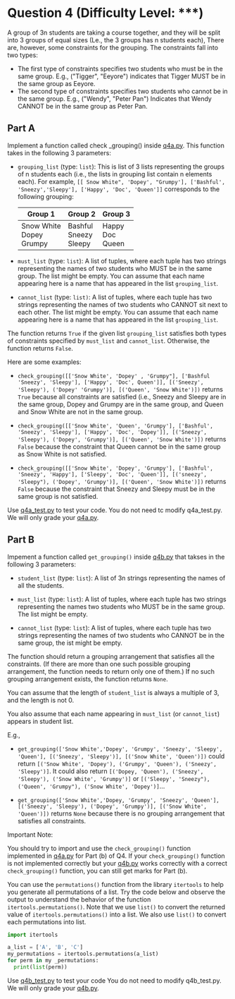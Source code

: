 # Question 4 (Difficulty Level: ***)

A group of 3n students are taking a course together, and they will be split into 3 groups of equal sizes (Le., the 3 groups has n students each), There are, however, some constraints for the grouping. The constraints fall into two types:

- The first type of constraints specifies two students who must be in the same group. E.g., ("Tigger", "Eeyore") indicates that Tigger MUST be in the same group as Eeyore.
- The second type of constraints specifies two students who cannot be in the same group. E.g., ("Wendy", "Peter Pan") Indicates that Wendy CANNOT be in the same group as Peter Pan.

## Part A

Implement a function called check _grouping() inside [q4a.py](../Original/q4a.py). This function takes in the following 3 parameters:

- `grouping_list` (type: `list`): This is list of 3 lists representing the groups of n students each (i.e., the lists in grouping list contain n elements each). For example, `[[ Snow White", 'Dopey', "Grumpy'], ['Bashful', 'Sneezy','Sleepy'], ['Happy', 'Doc', 'Queen']]` corresponds to the following grouping:

  | Group 1        | Group 2         | Group 3           |
  |----------------|-----------------|-------------------|
  |Snow White <br> Dopey <br> Grumpy| Bashful <br> Sneezy <br> Sleepy| Happy <br> Doc <br> Queen |

- `must_list` (type: `list`): A list of tuples, where each tuple has two strings representing the names of two  students who MUST be in the same group. The list might be empty. You can assume that each name appearing here is a name that has appeared in the list `grouping_list`.

- `cannot_list` (type: `list)`: A list of tuples, where each tuple has two strings representing the names of two students who CANNOT sit next to each other. The list might be empty. You can assume that each name appearing here is a name that has appeared in the list `grouping_list`.

The function returns `True` if the given list `grouping_list` satisfies both types of constraints specified by `must_list` and `cannot_list`. Otherwise, the function returns `False`.

Here are some examples:

- `check_grouping([['Snow White', 'Dopey' , 'Grumpy"], ['Bashful 'Sneezy', 'Sleepy'], ['Happy', 'Doc', Queen']], [('Sneezy', 'Sleepy'), ('Dopey' 'Grumpy')], [('Queen', 'Snow White')])` returns `True` because all constraints are satisfied (i.e., Sneezy and Sleepy are in the same group, Dopey and Grumpy are in the same group, and Queen and Snow White are not in the same group.

- `check_grouping([['Snow White', 'Queen', 'Grumpy'], ['Bashful', 'Sneezy', 'Sleepy'], ['Happy', 'Doc', 'Dopey']], [('Sneezy', 'Sleepy'), ('Dopey', 'Grumpy')], [('Queen', 'Snow White')])` returns `False` because the constraint that Queen cannot be in the same group as Snow White is not satisfied.

- `check_grouping([['Snow White', 'Dopey', 'Grumpy'], ['Bashful', 'Sneezy', 'Happy'], ['Sleepy', 'Doc', 'Queen']], [('sneezy', 'Sleepy"), ('Dopey', 'Grumpy')], [('Queen', 'Snow White')])` returns `False` because the constraint that Sneezy and Sleepy must be in the same group is not satisfied.

Use [q4a_test.py](../Original/q4a_test.py) to test your code. You do not need tc modify q4a_test.py. We will only grade your [q4a.py](../Original/q4a.py).

## Part B

Impement a function called `get_grouping()` inside [q4b.py](../Original/q4b.p) that takses in the following 3 parameters:

- `student_list` (type: `list`): A list of 3n strings representing the names of all the students.

- `must_list` (type: `list`): A list of tuples, where each tuple has two strings representing the names two students who MUST be in the same group. The list might be empty.

- `cannot_list` (type: `list`): A list of tuples, where each tuple has two strings representing the names of two students who CANNOT be in the same group, the ist might be empty.

The function should return a grouping arrangement that satisfies all the constraints. (If there are more than one such possible grouping arrangement, the function needs to return only one of them.) If no such grouping arrangement exists, the function returns `None`.

You can assume that the length of `student_list` is always a multiple of 3, and the length is not 0.

You also assume that each name appearing in `must_list` (or `cannot_list`) appears in student list.

E.g.,

- `get_grouping(['Snow White','Dopey', 'Grumpy', 'Sneezy', 'Sleepy', 'Queen'], [('Sneezy', 'Sleepy')], [('Snow White', 'Queen')])` could return `[('Snow White', 'Dopey'), ('Grumpy', 'Queen'), ('Sneezy', 'Sleepy')]`. It could also return `[('Dopey, 'Queen'), ('Sneezy', 'Sleepy'), ('Snow White', 'Grumpy')]` or `[('Sleepy', 'Sneezy"), ('Queen', 'Grumpy"), ('Snow White', 'Dopey')]`...

- `get_grouping(['Snow White','Dopey, 'Grumpy', 'Sneezy', 'Queen'], [('Sneezy', 'Sleepy'), ('Dopey', 'Grumpy')], [('Snow White', 'Queen')])` returns `None` because there is no grouping arrangement that satisfies all constraints.

Important Note:

You should try to import and use the `check_grouping()` function implemented in [q4a.py](../Original/q4a.py) for Part (b) of Q4. If your `check_grouping()` function is not implemented correctly but your [q4b.py](../Original/q4b.py) works correctly with a correct `check_grouping()` function, you can still get marks for Part (b).

You can use the `permutations()` function from the library `itertools` to help you generate all permutations of a list. Try the code below and observe the output to understand the behavior of the function `itertools.permutations()`. Note that we use `list()` to convert the returned value of `itertools.permutations()` into a list. We also use `list()` to convert each permutations into list.

```python
import itertools

a_list = ['A', 'B', 'C']
my_permutations = itertools.permutations(a_list)
for perm in my _permutations:
  print(list(perm))
```

Use [q4b_test.py](../Original/q4b_test.py) to test your code You do not need to modify q4b_test.py. We will only grade your [q4b.py](../Original/q4b.py).
